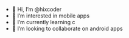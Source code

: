 - 👋 Hi, I’m @hixcoder
- 👀 I’m interested in mobile apps
- 🌱 I’m currently learning c
- 💞️ I’m looking to collaborate on android apps

<!---
hixcoder/hixcoder is a ✨ special ✨ repository because its `README.md` (this file) appears on your GitHub profile.
You can click the Preview link to take a look at your changes.
--->
